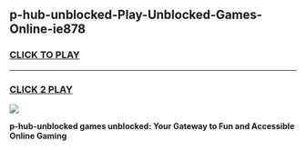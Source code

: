 
## p-hub-unblocked-Play-Unblocked-Games-Online-ie878
<h3>
<a href="https://premium76.site?title=p-hub-unblocked&ref=25A">CLICK TO PLAY</a></h3>
<hr>

<h3>
<a href="https://premium76.site?title=p-hub-unblocked&ref=25A">CLICK 2 PLAY</a>
  
</h3>

<a href="https://premium76.site?title=p-hub-unblocked&ref=25A"><img src="https://clearcache.store/games.png"></a>


**p-hub-unblocked games unblocked: Your Gateway to Fun and Accessible Online Gaming**
